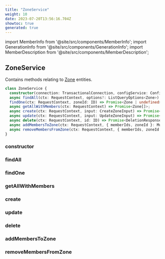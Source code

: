 ```yaml
---
title: "ZoneService"
weight: 10
date: 2023-07-20T13:56:16.704Z
showtoc: true
generated: true
---
```

<!-- This file was generated from the Vendure source. Do not modify. Instead, re-run the "docs:build" script -->
import MemberInfo from '@site/src/components/MemberInfo';
import GenerationInfo from '@site/src/components/GenerationInfo';
import MemberDescription from '@site/src/components/MemberDescription';


## ZoneService

<GenerationInfo sourceFile="packages/core/src/service/services/zone.service.ts" sourceLine="36" packageName="@vendure/core" />

Contains methods relating to <a href='/typescript-api/entities/zone#zone'>Zone</a> entities.

```ts title="Signature"
class ZoneService {
  constructor(connection: TransactionalConnection, configService: ConfigService, eventBus: EventBus, translator: TranslatorService, listQueryBuilder: ListQueryBuilder)
  async findAll(ctx: RequestContext, options?: ListQueryOptions<Zone>) => Promise<PaginatedList<Zone>>;
  findOne(ctx: RequestContext, zoneId: ID) => Promise<Zone | undefined>;
  async getAllWithMembers(ctx: RequestContext) => Promise<Zone[]>;
  async create(ctx: RequestContext, input: CreateZoneInput) => Promise<Zone>;
  async update(ctx: RequestContext, input: UpdateZoneInput) => Promise<Zone>;
  async delete(ctx: RequestContext, id: ID) => Promise<DeletionResponse>;
  async addMembersToZone(ctx: RequestContext, { memberIds, zoneId }: MutationAddMembersToZoneArgs) => Promise<Zone>;
  async removeMembersFromZone(ctx: RequestContext, { memberIds, zoneId }: MutationRemoveMembersFromZoneArgs) => Promise<Zone>;
}
```

### constructor

<MemberInfo kind="method" type="(connection: <a href='/typescript-api/data-access/transactional-connection#transactionalconnection'>TransactionalConnection</a>, configService: ConfigService, eventBus: <a href='/typescript-api/events/event-bus#eventbus'>EventBus</a>, translator: TranslatorService, listQueryBuilder: <a href='/typescript-api/data-access/list-query-builder#listquerybuilder'>ListQueryBuilder</a>) => ZoneService"   />


### findAll

<MemberInfo kind="method" type="(ctx: <a href='/typescript-api/request/request-context#requestcontext'>RequestContext</a>, options?: ListQueryOptions&#60;<a href='/typescript-api/entities/zone#zone'>Zone</a>&#62;) => Promise&#60;<a href='/typescript-api/common/paginated-list#paginatedlist'>PaginatedList</a>&#60;<a href='/typescript-api/entities/zone#zone'>Zone</a>&#62;&#62;"   />


### findOne

<MemberInfo kind="method" type="(ctx: <a href='/typescript-api/request/request-context#requestcontext'>RequestContext</a>, zoneId: <a href='/typescript-api/common/id#id'>ID</a>) => Promise&#60;<a href='/typescript-api/entities/zone#zone'>Zone</a> | undefined&#62;"   />


### getAllWithMembers

<MemberInfo kind="method" type="(ctx: <a href='/typescript-api/request/request-context#requestcontext'>RequestContext</a>) => Promise&#60;<a href='/typescript-api/entities/zone#zone'>Zone</a>[]&#62;"   />


### create

<MemberInfo kind="method" type="(ctx: <a href='/typescript-api/request/request-context#requestcontext'>RequestContext</a>, input: CreateZoneInput) => Promise&#60;<a href='/typescript-api/entities/zone#zone'>Zone</a>&#62;"   />


### update

<MemberInfo kind="method" type="(ctx: <a href='/typescript-api/request/request-context#requestcontext'>RequestContext</a>, input: UpdateZoneInput) => Promise&#60;<a href='/typescript-api/entities/zone#zone'>Zone</a>&#62;"   />


### delete

<MemberInfo kind="method" type="(ctx: <a href='/typescript-api/request/request-context#requestcontext'>RequestContext</a>, id: <a href='/typescript-api/common/id#id'>ID</a>) => Promise&#60;DeletionResponse&#62;"   />


### addMembersToZone

<MemberInfo kind="method" type="(ctx: <a href='/typescript-api/request/request-context#requestcontext'>RequestContext</a>, { memberIds, zoneId }: MutationAddMembersToZoneArgs) => Promise&#60;<a href='/typescript-api/entities/zone#zone'>Zone</a>&#62;"   />


### removeMembersFromZone

<MemberInfo kind="method" type="(ctx: <a href='/typescript-api/request/request-context#requestcontext'>RequestContext</a>, { memberIds, zoneId }: MutationRemoveMembersFromZoneArgs) => Promise&#60;<a href='/typescript-api/entities/zone#zone'>Zone</a>&#62;"   />


